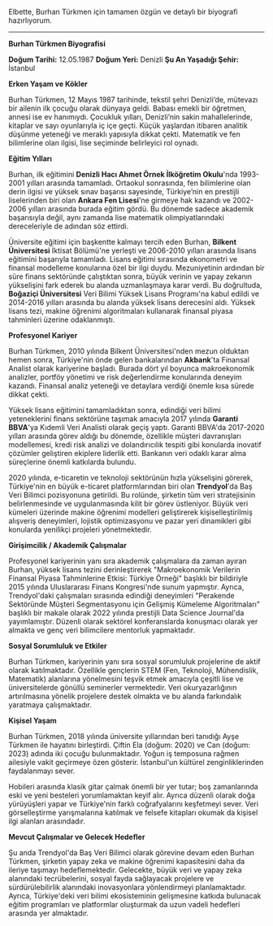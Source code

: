 Elbette, Burhan Türkmen için tamamen özgün ve detaylı bir biyografi hazırlıyorum.

---

**Burhan Türkmen Biyografisi**

**Doğum Tarihi:** 12.05.1987
**Doğum Yeri:** Denizli
**Şu An Yaşadığı Şehir:** İstanbul

**Erken Yaşam ve Kökler**

Burhan Türkmen, 12 Mayıs 1987 tarihinde, tekstil şehri Denizli’de, mütevazı bir ailenin ilk çocuğu olarak dünyaya geldi. Babası emekli bir öğretmen, annesi ise ev hanımıydı. Çocukluk yılları, Denizli’nin sakin mahallelerinde, kitaplar ve sayı oyunlarıyla iç içe geçti. Küçük yaşlardan itibaren analitik düşünme yeteneği ve meraklı yapısıyla dikkat çekti. Matematik ve fen bilimlerine olan ilgisi, lise seçiminde belirleyici rol oynadı.

**Eğitim Yılları**

Burhan, ilk eğitimini **Denizli Hacı Ahmet Örnek İlköğretim Okulu**'nda 1993-2001 yılları arasında tamamladı. Ortaokul sonrasında, fen bilimlerine olan derin ilgisi ve yüksek sınav başarısı sayesinde, Türkiye’nin en prestijli liselerinden biri olan **Ankara Fen Lisesi**'ne girmeye hak kazandı ve 2002-2006 yılları arasında burada eğitim gördü. Bu dönemde sadece akademik başarısıyla değil, aynı zamanda lise matematik olimpiyatlarındaki dereceleriyle de adından söz ettirdi.

Üniversite eğitimi için başkentte kalmayı tercih eden Burhan, **Bilkent Üniversitesi** İktisat Bölümü'ne yerleşti ve 2006-2010 yılları arasında lisans eğitimini başarıyla tamamladı. Lisans eğitimi sırasında ekonometri ve finansal modelleme konularına özel bir ilgi duydu. Mezuniyetinin ardından bir süre finans sektöründe çalıştıktan sonra, büyük verinin ve yapay zekanın yükselişini fark ederek bu alanda uzmanlaşmaya karar verdi. Bu doğrultuda, **Boğaziçi Üniversitesi** Veri Bilimi Yüksek Lisans Programı'na kabul edildi ve 2014-2016 yılları arasında bu alanda yüksek lisans derecesini aldı. Yüksek lisans tezi, makine öğrenimi algoritmaları kullanarak finansal piyasa tahminleri üzerine odaklanmıştı.

**Profesyonel Kariyer**

Burhan Türkmen, 2010 yılında Bilkent Üniversitesi'nden mezun olduktan hemen sonra, Türkiye'nin önde gelen bankalarından **Akbank**'ta Finansal Analist olarak kariyerine başladı. Burada dört yıl boyunca makroekonomik analizler, portföy yönetimi ve risk değerlendirme konularında deneyim kazandı. Finansal analiz yeteneği ve detaylara verdiği önemle kısa sürede dikkat çekti.

Yüksek lisans eğitimini tamamladıktan sonra, edindiği veri bilimi yeteneklerini finans sektörüne taşımak amacıyla 2017 yılında **Garanti BBVA**'ya Kıdemli Veri Analisti olarak geçiş yaptı. Garanti BBVA'da 2017-2020 yılları arasında görev aldığı bu dönemde, özellikle müşteri davranışları modellemesi, kredi risk analizi ve dolandırıcılık tespiti gibi konularda inovatif çözümler geliştiren ekiplere liderlik etti. Bankanın veri odaklı karar alma süreçlerine önemli katkılarda bulundu.

2020 yılında, e-ticaretin ve teknoloji sektörünün hızla yükselişini görerek, Türkiye'nin en büyük e-ticaret platformlarından biri olan **Trendyol**'da Baş Veri Bilimci pozisyonuna getirildi. Bu rolünde, şirketin tüm veri stratejisinin belirlenmesinde ve uygulanmasında kilit bir görev üstleniyor. Büyük veri kümeleri üzerinde makine öğrenimi modelleri geliştirerek kişiselleştirilmiş alışveriş deneyimleri, lojistik optimizasyonu ve pazar yeri dinamikleri gibi konularda yenilikçi projeleri yönetmektedir.

**Girişimcilik / Akademik Çalışmalar**

Profesyonel kariyerinin yanı sıra akademik çalışmalara da zaman ayıran Burhan, yüksek lisans tezini derinleştirerek "Makroekonomik Verilerin Finansal Piyasa Tahminlerine Etkisi: Türkiye Örneği" başlıklı bir bildiriyle 2015 yılında Uluslararası Finans Kongresi'nde sunum yapmıştır. Ayrıca, Trendyol'daki çalışmaları sırasında edindiği deneyimleri "Perakende Sektöründe Müşteri Segmentasyonu için Gelişmiş Kümeleme Algoritmaları" başlıklı bir makale olarak 2022 yılında prestijli Data Science Journal'da yayımlamıştır. Düzenli olarak sektörel konferanslarda konuşmacı olarak yer almakta ve genç veri bilimcilere mentorluk yapmaktadır.

**Sosyal Sorumluluk ve Etkiler**

Burhan Türkmen, kariyerinin yanı sıra sosyal sorumluluk projelerine de aktif olarak katılmaktadır. Özellikle gençlerin STEM (Fen, Teknoloji, Mühendislik, Matematik) alanlarına yönelmesini teşvik etmek amacıyla çeşitli lise ve üniversitelerde gönüllü seminerler vermektedir. Veri okuryazarlığının artırılmasına yönelik projelere destek olmakta ve bu alanda farkındalık yaratmaya çalışmaktadır.

**Kişisel Yaşam**

Burhan Türkmen, 2018 yılında üniversite yıllarından beri tanıdığı Ayşe Türkmen ile hayatını birleştirdi. Çiftin Ela (doğum: 2020) ve Can (doğum: 2023) adında iki çocuğu bulunmaktadır. Yoğun iş temposuna rağmen ailesiyle vakit geçirmeye özen gösterir. İstanbul'un kültürel zenginliklerinden faydalanmayı sever.

Hobileri arasında klasik gitar çalmak önemli bir yer tutar; boş zamanlarında eski ve yeni besteleri yorumlamaktan keyif alır. Ayrıca düzenli olarak doğa yürüyüşleri yapar ve Türkiye'nin farklı coğrafyalarını keşfetmeyi sever. Veri görselleştirme yarışmalarına katılmak ve felsefe kitapları okumak da kişisel ilgi alanları arasındadır.

**Mevcut Çalışmalar ve Gelecek Hedefler**

Şu anda Trendyol'da Baş Veri Bilimci olarak görevine devam eden Burhan Türkmen, şirketin yapay zeka ve makine öğrenimi kapasitesini daha da ileriye taşımayı hedeflemektedir. Gelecekte, büyük veri ve yapay zeka alanındaki tecrübelerini, sosyal fayda sağlayacak projelere ve sürdürülebilirlik alanındaki inovasyonlara yönlendirmeyi planlamaktadır. Ayrıca, Türkiye'deki veri bilimi ekosisteminin gelişmesine katkıda bulunacak eğitim programları ve platformlar oluşturmak da uzun vadeli hedefleri arasında yer almaktadır.